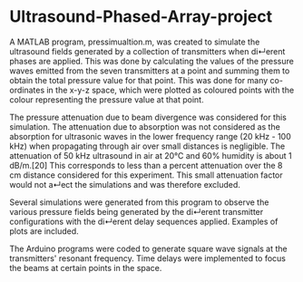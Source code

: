 # Ultrasound-Phased-Array-project


A MATLAB program, pressimualtion.m, was created to simulate the ultrasound fields generated by a collection of transmitters when di↵erent phases are applied. This was done by calculating the values of the pressure waves emitted from the seven transmitters at a point and summing them to obtain the total pressure value for that point. This was done for many co-ordinates in the x-y-z space, which were plotted as coloured points with the colour representing the pressure value at that point.

The pressure attenuation due to beam divergence was considered for this simulation. The attenuation due to absorption was not considered as the absorption for ultrasonic waves in the lower frequency range (20 kHz - 100 kHz) when propagating through air over small distances is negligible. The attenuation of 50 kHz ultrasound in air at 20°C and 60% humidity is about 1 dB/m.[20] This corresponds to less than a percent attenuation over the 8 cm distance considered for this experiment. This small attenuation factor would not a↵ect the simulations and was therefore excluded.

Several simulations were generated from this program to observe the various pressure fields being generated by the di↵erent transmitter configurations with the di↵erent delay sequences applied. Examples of plots are included. 

The Arduino programs were coded to generate square wave signals at the transmitters' resonant frequency. Time delays were implemented to focus the beams at certain points in the space. 
